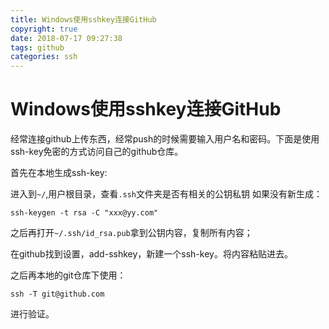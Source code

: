 ```yaml
---
title: Windows使用sshkey连接GitHub
copyright: true
date: 2018-07-17 09:27:38
tags: github
categories: ssh
---
```


# Windows使用sshkey连接GitHub

经常连接github上传东西，经常push的时候需要输入用户名和密码。下面是使用ssh-key免密的方式访问自己的github仓库。

首先在本地生成ssh-key:

进入到`~/`,用户根目录，查看`.ssh`文件夹是否有相关的公钥私钥
如果没有新生成：

```
ssh-keygen -t rsa -C "xxx@yy.com"
```

之后再打开`~/.ssh/id_rsa.pub`拿到公钥内容，复制所有内容；

在github找到设置，add-sshkey，新建一个ssh-key。将内容粘贴进去。

之后再本地的git仓库下使用：

`ssh -T git@github.com`

进行验证。
